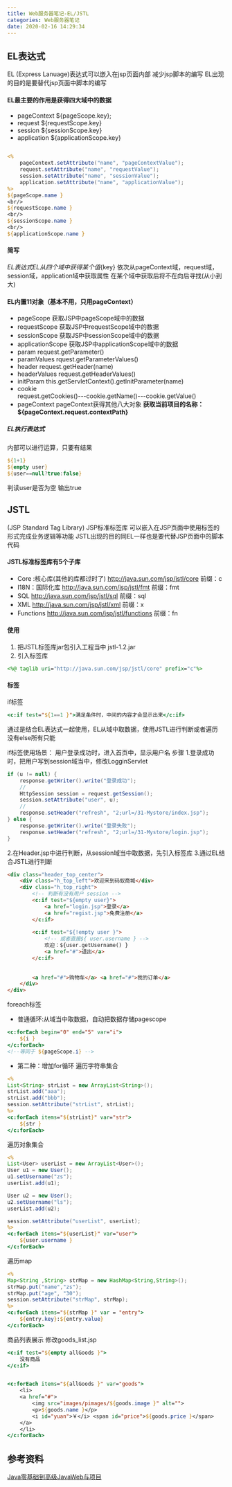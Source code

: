 ```yaml
---
title: Web服务器笔记-EL/JSTL
categories: Web服务器笔记
date: 2020-02-16 14:29:34
---
```

## EL表达式
EL (Express Lanuage)表达式可以嵌入在jsp页面内部
减少jsp脚本的编写
EL出现的目的是要替代jsp页面中脚本的编写

#### EL最主要的作用是获得四大域中的数据
- pageContext
${pageScope.key};
- request
${requestScope.key}
- session
${sessionScope.key}
- application
${applicationScope.key}

```jsp

<%
	pageContext.setAttribute("name", "pageContextValue");
	request.setAttribute("name", "requestValue");
	session.setAttribute("name", "sessionValue");
	application.setAttribute("name", "applicationValue");
%>
${pageScope.name }
<br/>
${requestScope.name }
<br/>
${sessionScope.name }
<br/>
${applicationScope.name }
```

#### 简写
${EL表达式}
EL从四个域中获得某个值${key}
依次从pageContext域，request域，session域，application域中获取属性
在某个域中获取后将不在向后寻找(从小到大)
				
#### EL内置11对象（基本不用，只用pageContext）
- pageScope
获取JSP中pageScope域中的数据
- requestScope
获取JSP中requestScope域中的数据
- sessionScope
获取JSP中sessionScope域中的数据
- applicationScope
获取JSP中applicationScope域中的数据
- param
request.getParameter()
- paramValues
rquest.getParameterValues()
- header
request.getHeader(name)
- headerValues
request.getHeaderValues()
- initParam
this.getServletContext().getInitParameter(name)
- cookie	
request.getCookies()---cookie.getName()---cookie.getValue()
- pageContext
pageContext获得其他八大对象
**获取当前项目的名称：${pageContext.request.contextPath}**

##### EL执行表达式
内部可以进行运算，只要有结果
```jsp
${1+1}
${empty user} 
${user==null?true:false}
```
判读user是否为空 输出true

## JSTL 
(JSP Standard Tag Library) JSP标准标签库
可以嵌入在JSP页面中使用标签的形式完成业务逻辑等功能
JSTL出现的目的同EL一样也是要代替JSP页面中的脚本代码

#### JSTL标准标签库有5个子库
- Core :核心库(其他的库都过时了)
http://java.sun.com/jsp/jstl/core
前缀：c
- I18N：国际化库
http://java.sun.com/jsp/jstl/fmt
前缀：fmt
- SQL
http://java.sun.com/jsp/jstl/sql
前缀：sql
- XML
http://java.sun.com/jsp/jstl/xml
前缀：x
- Functions
http://java.sun.com/jsp/jstl/functions
前缀：fn

#### 使用
1. 把JSTL标签库jar包引入工程当中 jstl-1.2.jar
2. 引入标签库
```jsp
<%@ taglib uri="http://java.sun.com/jsp/jstl/core" prefix="c"%>
```

#### 标签
if标签
```jsp
<c:if test="${1==1 }">满足条件时，中间的内容才会显示出来</c:if>
```
通过是结合EL表达式一起使用，EL从域中取数据，使用JSTL进行判断或者遍历
没有else所有只能
        
if标签使用场景：
用户登录成功时，进入首页中，显示用户名
步骤
1.登录成功时，把用户写到session域当中，修改LogginServlet
```java
if (u != null) {
    response.getWriter().write("登录成功");
    // 
    HttpSession session = request.getSession();
    session.setAttribute("user", u);
    //
    response.setHeader("refresh", "2;url=/31-Mystore/index.jsp");
} else {
    response.getWriter().write("登录失败");
    response.setHeader("refresh", "2;url=/31-Mystore/login.jsp");
}
```
2.在Header.jsp中进行判断，从session域当中取数据，先引入标签库
3.通过EL结合JSTL进行判断
```html
<div class="header_top_center">
    <div class="h_top_left">欢迎来到码蚁商城</div>
    <div class="h_top_right">
        <!-- 判断有没有用户 session -->
        <c:if test="${empty user}">
            <a href="login.jsp">登录</a>
            <a href="regist.jsp">免费注册</a>
        </c:if>
        
        <c:if test="${!empty user }">
            <!-- 或者直接${ user.username } -->
            欢迎：${user.getUsername() }
            <a href="#">退出</a>
        </c:if>
        
        
        <a href="#">购物车</a> <a href="#">我的订单</a>
    </div>
</div>
```

            
foreach标签
- 普通循环:从域当中取数据，自动把数据存储pagescope
```jsp
<c:forEach begin="0" end="5" var="i">
	${i }
</c:forEach>
<!--等同于 ${pageScope.i} -->
```
- 第二种：增加for循环
遍历字符串集合
```jsp
<%
List<String> strList = new ArrayList<String>();
strList.add("aaa");
strList.add("bbb");
session.setAttribute("strList", strList);
%>
<c:forEach items="${strList}" var="str"> 
	${str }
</c:forEach>
```

遍历对象集合
```jsp
<%
List<User> userList = new ArrayList<User>();
User u1 = new User();
u1.setUsername("zs");
userList.add(u1);

User u2 = new User();
u2.setUsername("ls");
userList.add(u2);

session.setAttribute("userList", userList);
%>
<c:forEach items="${userList}" var="user"> 
	${user.username }
</c:forEach>
```

遍历map
```jsp
<%
Map<String ,String> strMap = new HashMap<String,String>();
strMap.put("name","zs");
strMap.put("age", "30");
session.setAttribute("strMap", strMap);
%>
<c:forEach items="${strMap }" var = "entry">
	${entry.key}:${entry.value}
</c:forEach>
```

商品列表展示
修改goods_list.jsp
```jsp
<c:if test="${empty allGoods }">
    没有商品
</c:if>


<c:forEach items="${allGoods }" var="goods">
    <li>
    <a href="#">
        <img src="images/pimages/${goods.image }" alt="">
        <p>${goods.name }</p>
        <i id="yuan">￥</i> <span id="price">${goods.price }</span>
    </a>
    </li>
</c:forEach>
```
		
## 参考资料

[Java零基础到高级JavaWeb与项目](https://study.163.com/course/introduction/1005981003.htm)